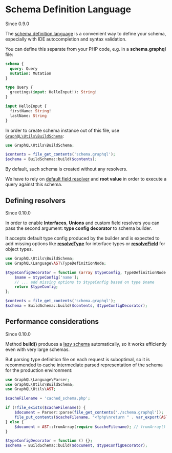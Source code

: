 # Schema Definition Language

Since 0.9.0

The [schema definition language](https://graphql.org/learn/schema/#type-language) is a convenient way to define your schema,
especially with IDE autocompletion and syntax validation.

You can define this separate from your PHP code, e.g. in a **schema.graphql** file:

```graphql
schema {
  query: Query
  mutation: Mutation
}

type Query {
  greetings(input: HelloInput!): String!
}

input HelloInput {
  firstName: String!
  lastName: String
}
```

In order to create schema instance out of this file, use
[`GraphQL\Utils\BuildSchema`](class-reference.md#graphqlutilsbuildschema):

```php
use GraphQL\Utils\BuildSchema;

$contents = file_get_contents('schema.graphql');
$schema = BuildSchema::build($contents);
```

By default, such schema is created without any resolvers.

We have to rely on [default field resolver](data-fetching.md#default-field-resolver) and **root value** in
order to execute a query against this schema.

## Defining resolvers

Since 0.10.0

In order to enable **Interfaces**, **Unions** and custom field resolvers you can pass the second argument:
**type config decorator** to schema builder.

It accepts default type config produced by the builder and is expected to add missing options like
[**resolveType**](type-definitions/interfaces.md#configuration-options) for interface types or
[**resolveField**](type-definitions/object-types.md#configuration-options) for object types.

```php
use GraphQL\Utils\BuildSchema;
use GraphQL\Language\AST\TypeDefinitionNode;

$typeConfigDecorator = function (array $typeConfig, TypeDefinitionNode $typeDefinitionNode): array {
    $name = $typeConfig['name'];
    // ... add missing options to $typeConfig based on type $name
    return $typeConfig;
};

$contents = file_get_contents('schema.graphql');
$schema = BuildSchema::build($contents, $typeConfigDecorator);
```

## Performance considerations

Since 0.10.0

Method **build()** produces a [lazy schema](schema-definition.md#lazy-loading-of-types)
automatically, so it works efficiently even with very large schemas.

But parsing type definition file on each request is suboptimal, so it is recommended to cache
intermediate parsed representation of the schema for the production environment:

```php
use GraphQL\Language\Parser;
use GraphQL\Utils\BuildSchema;
use GraphQL\Utils\AST;

$cacheFilename = 'cached_schema.php';

if (!file_exists($cacheFilename)) {
    $document = Parser::parse(file_get_contents('./schema.graphql'));
    file_put_contents($cacheFilename, "<?php\nreturn " . var_export(AST::toArray($document), true) . ";\n");
} else {
    $document = AST::fromArray(require $cacheFilename); // fromArray() is a lazy operation as well
}

$typeConfigDecorator = function () {};
$schema = BuildSchema::build($document, $typeConfigDecorator);
```
